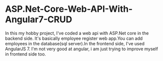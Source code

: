 # ASP.Net-Core-Web-API-With-Angular7-CRUD

In this my hobby project, I've coded a web api with ASP.Net core in the backend side. It's basically employee register web app.You can add employees
in the database(sql server).In the frontend side, I've used AngularJS 7. I'm not very good at angular, i am just trying to improve myself in frontend side too.
